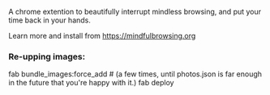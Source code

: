 A chrome extention to beautifully interrupt mindless browsing, and put your time back in your hands.


Learn more and install from https://mindfulbrowsing.org



### Re-upping images:
fab bundle_images:force_add   # (a few times, until photos.json is far enough in the future that you're happy with it.)
fab deploy